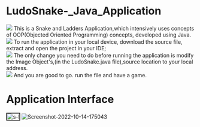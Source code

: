 # LudoSnake-_Java_Application
<img src="https://img.icons8.com/color/15/000000/right--v1.png"/> This is a Snake and Ladders Application,which intensively uses concepts of OOP(Objected Oriented Programming) concepts, developed using Java. <br>
<img src="https://img.icons8.com/color/15/000000/right--v1.png"/> To run the application in your local device, download the source file, extract and open the project in your IDE;<br>
<img src="https://img.icons8.com/color/15/000000/right--v1.png"/> The only change you need to do before running the application is modify the Image Object's,(in the LudoSnake.java file),source location to your local address. <br>
<img src="https://img.icons8.com/color/15/000000/right--v1.png"/> And you are good to go. run the file and have a game. <br>


<H1> Application Interface</H1>
<img src="https://i.ibb.co/1GwDVmC/s-l.png" alt="s-l" border="2"  />
<img src="https://i.ibb.co/19Tdb8s/Screenshot-2022-10-14-175043.png" alt="Screenshot-2022-10-14-175043" border="0">
